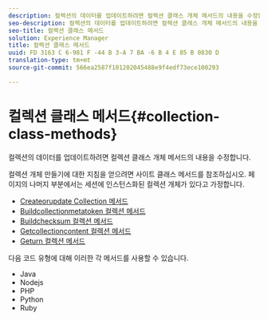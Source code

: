 ```yaml
---
description: 컬렉션의 데이터를 업데이트하려면 컬렉션 클래스 개체 메서드의 내용을 수정합니다.
seo-description: 컬렉션의 데이터를 업데이트하려면 컬렉션 클래스 개체 메서드의 내용을 수정합니다.
seo-title: 컬렉션 클래스 메서드
solution: Experience Manager
title: 컬렉션 클래스 메서드
uuid: FD 3163 C 6-981 F -44 B 3-A 7 BA -6 B 4 E 85 B 0830 D
translation-type: tm+mt
source-git-commit: 566ea2587f101202045488e9f4edf73ece100293

---
```



# 컬렉션 클래스 메서드{#collection-class-methods}

컬렉션의 데이터를 업데이트하려면 컬렉션 클래스 개체 메서드의 내용을 수정합니다.

컬렉션 개체 만들기에 대한 지침을 얻으려면 사이트 클래스 메서드를 참조하십시오. 페이지의 나머지 부분에서는 세션에 인스턴스화된 컬렉션 개체가 있다고 가정합니다.

* [Createorupdate Collection 메서드](#r_createorupdate_collection_method)
* [Buildcollectionmetatoken 컬렉션 메서드](#r_buildcollectionmetatoken_collection_method)
* [Buildchecksum 컬렉션 메서드](#r_buildchecksum_collection_method)
* [Getcollectioncontent 컬렉션 메서드](#t_getcollectioncontent_collection_method)
* [Geturn 컬렉션 메서드](#r_geturn_collection_method)

다음 코드 유형에 대해 이러한 각 메서드를 사용할 수 있습니다.

* Java
* Nodejs
* PHP
* Python
* Ruby


